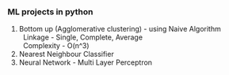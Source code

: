 ### ML projects in python

1) Bottom up (Agglomerative clustering) - using Naive Algorithm  
&nbsp;&nbsp;Linkage - Single, Complete, Average  
&nbsp;&nbsp;Complexity - O(n^3)  
2) Nearest Neighbour Classifier  
3) Neural Network - Multi Layer Perceptron
